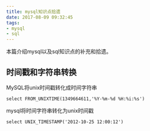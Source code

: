 ```yaml
---
title: mysql知识点拾遗
date: 2017-08-09 09:32:45
tags:
- mysql
- sql
---
```


本篇介绍mysql以及sql知识点的补充和拾遗。

<!-- more -->

## 时间戳和字符串转换

MySQL将unix时间戳转化成时间字符串
```
select FROM_UNIXTIME(1349664611,'%Y-%m-%d %H:%i:%s')
```
mysql将时间字符串转化为unix时间戳
```
select UNIX_TIMESTAMP('2012-10-25 12:00:12')
```